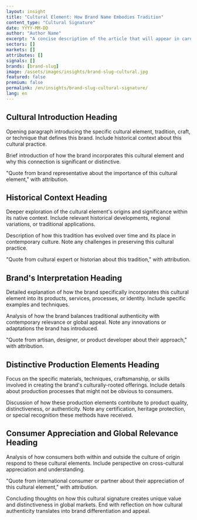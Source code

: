 ```yaml
---
layout: insight
title: "Cultural Element: How Brand Name Embodies Tradition"
content_type: "Cultural Signature"
date: YYYY-MM-DD
author: "Author Name"
excerpt: "A concise description of the article that will appear in cards on the homepage and in search results. It should capture attention and accurately convey the content (2-3 sentences)."
sectors: []
markets: []
attributes: []
signals: []
brands: [brand-slug]
image: /assets/images/insights/brand-slug-cultural.jpg
featured: false
premium: false
permalink: /en/insights/brand-slug-cultural-signature/
lang: en
---
```


## Cultural Introduction Heading

Opening paragraph introducing the specific cultural element, tradition, craft, or technique that defines this brand. Include historical context about this cultural practice.

Brief introduction of how the brand incorporates this cultural element and why this connection is significant or distinctive. 

"Quote from brand representative about the importance of this cultural element," with attribution.

## Historical Context Heading

Deeper exploration of the cultural element's origins and significance within its native context. Include relevant historical developments, regional variations, or traditional applications.

Description of how this tradition has evolved over time and its place in contemporary culture. Note any challenges in preserving this cultural practice.

"Quote from cultural expert or historian about this tradition," with attribution.

## Brand's Interpretation Heading

Detailed explanation of how the brand specifically incorporates this cultural element into its products, services, processes, or identity. Include specific examples and techniques.

Analysis of how the brand balances traditional authenticity with contemporary relevance or global appeal. Note any innovations or adaptations the brand has introduced.

"Quote from artisan, designer, or product developer about their approach," with attribution.

## Distinctive Production Elements Heading

Focus on the specific materials, techniques, craftsmanship, or skills involved in creating the brand's culturally-rooted offerings. Include details about production processes that might not be obvious to consumers.

Discussion of how these production elements contribute to product quality, distinctiveness, or authenticity. Note any certification, heritage protection, or special recognition these methods have received.

## Consumer Appreciation and Global Relevance Heading

Analysis of how consumers both within and outside the culture of origin respond to these cultural elements. Include perspective on cross-cultural appreciation and understanding.

"Quote from international consumer or partner about their appreciation of this cultural element," with attribution.

Concluding thoughts on how this cultural signature creates unique value and distinctiveness in global markets. End with reflection on how cultural authenticity translates into brand differentiation and appeal.